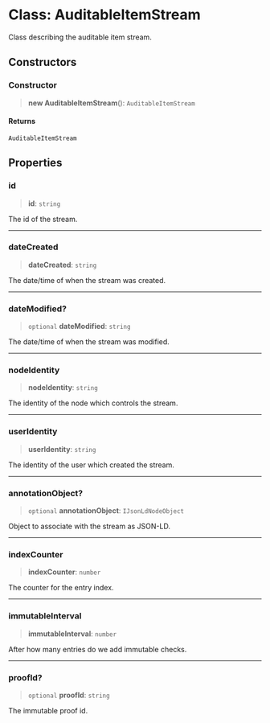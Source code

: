 # Class: AuditableItemStream

Class describing the auditable item stream.

## Constructors

### Constructor

> **new AuditableItemStream**(): `AuditableItemStream`

#### Returns

`AuditableItemStream`

## Properties

### id

> **id**: `string`

The id of the stream.

***

### dateCreated

> **dateCreated**: `string`

The date/time of when the stream was created.

***

### dateModified?

> `optional` **dateModified**: `string`

The date/time of when the stream was modified.

***

### nodeIdentity

> **nodeIdentity**: `string`

The identity of the node which controls the stream.

***

### userIdentity

> **userIdentity**: `string`

The identity of the user which created the stream.

***

### annotationObject?

> `optional` **annotationObject**: `IJsonLdNodeObject`

Object to associate with the stream as JSON-LD.

***

### indexCounter

> **indexCounter**: `number`

The counter for the entry index.

***

### immutableInterval

> **immutableInterval**: `number`

After how many entries do we add immutable checks.

***

### proofId?

> `optional` **proofId**: `string`

The immutable proof id.
